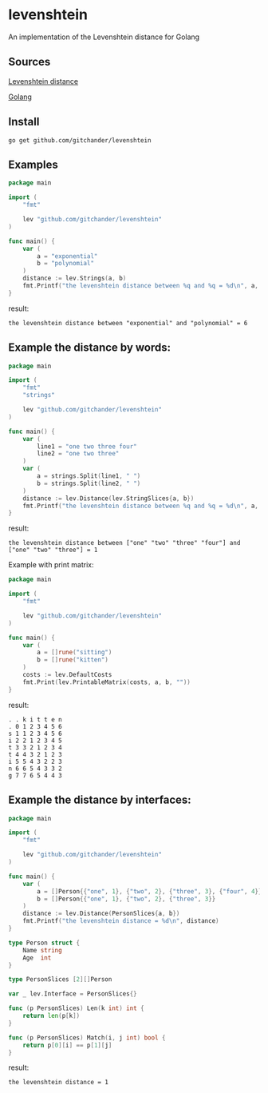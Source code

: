 # levenshtein
An implementation of the Levenshtein distance for Golang

Sources
-------

[Levenshtein distance](https://en.wikipedia.org/wiki/Levenshtein_distance)

[Golang](https://golang.org/)

Install
-------

```
go get github.com/gitchander/levenshtein
```

Examples
--------

```go
package main

import (
	"fmt"

	lev "github.com/gitchander/levenshtein"
)

func main() {
	var (
		a = "exponential"
		b = "polynomial"
	)
	distance := lev.Strings(a, b)
	fmt.Printf("the levenshtein distance between %q and %q = %d\n", a, b, distance)
}
```

result:
```
the levenshtein distance between "exponential" and "polynomial" = 6
```

Example the distance by words:
------------------------------
```go
package main

import (
	"fmt"
	"strings"

	lev "github.com/gitchander/levenshtein"
)

func main() {
	var (
		line1 = "one two three four"
		line2 = "one two three"
	)
	var (
		a = strings.Split(line1, " ")
		b = strings.Split(line2, " ")
	)
	distance := lev.Distance(lev.StringSlices{a, b})
	fmt.Printf("the levenshtein distance between %q and %q = %d\n", a, b, distance)
}
```

result:
```
the levenshtein distance between ["one" "two" "three" "four"] and ["one" "two" "three"] = 1
```

Example with print matrix:
```go
package main

import (
	"fmt"

	lev "github.com/gitchander/levenshtein"
)

func main() {
	var (
		a = []rune("sitting")
		b = []rune("kitten")
	)
	costs := lev.DefaultCosts
	fmt.Print(lev.PrintableMatrix(costs, a, b, ""))
}
```

result:
```
. . k i t t e n 
. 0 1 2 3 4 5 6 
s 1 1 2 3 4 5 6 
i 2 2 1 2 3 4 5 
t 3 3 2 1 2 3 4 
t 4 4 3 2 1 2 3 
i 5 5 4 3 2 2 3 
n 6 6 5 4 3 3 2 
g 7 7 6 5 4 4 3 
```

Example the distance by interfaces:
------------------------------
```go
package main

import (
	"fmt"

	lev "github.com/gitchander/levenshtein"
)

func main() {
	var (
		a = []Person{{"one", 1}, {"two", 2}, {"three", 3}, {"four", 4}}
		b = []Person{{"one", 1}, {"two", 2}, {"three", 3}}
	)
	distance := lev.Distance(PersonSlices{a, b})
	fmt.Printf("the levenshtein distance = %d\n", distance)
}

type Person struct {
	Name string
	Age  int
}

type PersonSlices [2][]Person

var _ lev.Interface = PersonSlices{}

func (p PersonSlices) Len(k int) int {
	return len(p[k])
}

func (p PersonSlices) Match(i, j int) bool {
	return p[0][i] == p[1][j]
}
```

result:
```
the levenshtein distance = 1
```
